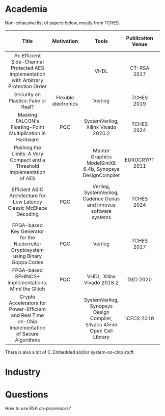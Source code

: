 # Academia

Non-exhausive list of papers below, mostly from TCHES.

| Title | Motivation | Tools | Publication Venue | Repository (if available) |
|:-:|:-:|:-:|:-:|:-:|
|An Efficient Side-Channel Protected AES Implementation with Arbitrary Protection Order|  |VHDL | CT-RSA 2017 | [GitHub](https://github.com/hgrosz/aes-dom) |
|Security on Plastics: Fake or Real?| Flexible electronics | Verilog | TCHES 2019 | N/A |
|Masking FALCON's Floating-Point Multiplication in Hardware| PQC | SystemVerilog, Xilinx Vivado 2020.2 | TCHES 2024 | N/A |
|Pushing the Limits: A Very Compact and a Threshold Implementation of AES| |Mentor Graphics ModelSimXE 6.4b, Synopsys DesignCompiler| EUROCRYPT 2011 |N/A|
|Efficient ASIC Architecture for Low Latency Classic McEliece Decoding| PQC |Verilog, SystemVerilog, Cadence Genus and Innovus software systems|TCHES 2024| N/A|
|FPGA-based Key Generator for the Niederreiter Cryptosystem using Binary Goppa Codes| PQC |Verilog|TCHES 2017|[Hosted at Yale](https://caslab.csl.yale.edu/code/keygen/)|
|FPGA-based SPHINCS+ Implementations: Mind the Glitch| PQC | VHDL, Xilinx Vivado 2018.2 | DSD 2020 | N/A |
|Crypto Accelerators for Power-Efficient and Real Time on-Chip Implementation of Secure Algorithms|| SystemVerilog, Synopsys Design Compiler, Silvaco 45nm Open Cell Library | ICECS 2019 |

There is also a lot of C. Embedded and/or system-on-chip stuff.

# Industry

# Questions

How to use RSA co-processors?
